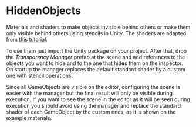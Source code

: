 # HiddenObjects
Materials and shaders to make objects invisible behind others or make them only visible behind others using stencils in Unity. The shaders are adapted from [this tutorial](https://www.ronja-tutorials.com/2018/08/18/stencil-buffers.html).

To use them just import the Unity package on your project. After that, drop the *Transparency Manager* prefab at the scene and add references to the objects you want to hide and to the one that hides them on the inspector. On startup the manager replaces the default standard shader by a custom one with stencil operations.

Since all GameObjects are visible on the editor, configuring the scene is easier with the manager but the final result will only be visible during execution. If you want to see the scene in the editor as it will be seen during execution you should avoid using the manager and replace the standard shader of each GameObject by the custom ones, as it is shown on the example materials.
